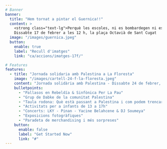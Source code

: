 ```yaml
---
# Banner
banner:
  title: "Hem tornat a pintar el Guernica!!"
  content: >
    <strong class="text-lg">Perquè les escoles, ni es bombardegen ni es censuren!</strong><br>
    Dissabte 17 de febrer a les 12 h, la plaça Octavià de Sant Cugat
  image: "/images/guernica.jpeg"
  button:
    enable: true
    label: "Recull d'imatges"
    link: "ca/accions/imatges-17f/"

# Features
features:
  - title: "Jornada solidaria amb Palestina a La Floresta"
    image: "/images/cartell-24-f-la-floresta.jpeg"
    content: "Jornada solidària amb Palestina - Dissabte 24 de febrer, de 12 a 21 h, al Casino de la Floresta"
    bulletpoints:
      - "Pallasos en Rebeldía & Sinfònica Per La Pau"
      - "Grup de Dabke de la comunitat Palestina"
      - "Taula rodona: Què està passant a Palestina i com podem trencar silencis còmplices amb el genocidi?"
      - "Activitats per a infants de 13 a 17h"
      - "Concerts: LKY - Pinan - Yacine Belahcene & DJ Soumeya"
      - "Exposicions fotogràfiques"
      - "Paradeta de merchandising i més sorpreses"
    button:
      enable: false
      label: "Get Started Now"
      link: "#"
---
```

